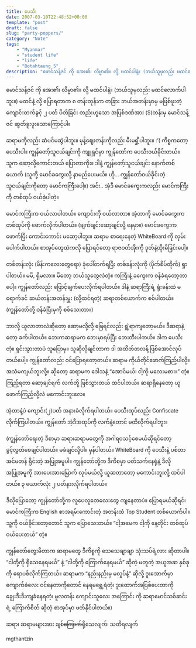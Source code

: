 ```yaml
---
title: ပေသီး
date: 2007-03-10T22:48:52+00:00
template: "post"  
draft: false  
slug: "party-poppers/"  
category: "Note"
tags:
    - "Myanmar"
    - "student life"
    - "life"
    - "Botahtaung 5"
description: "မောင်သန့်ဇင် ကို အေး၏၊ လိမ္မာ၏။ လို့ မထင်ပါနဲ့။ (ဘယ်သူမှလည်း မထင်လောက်ပါဘူး။) မထင်နဲ့ လို့ ပြောရတာက ၈ တန်းတုန်းက တခြား ဘယ်အတန်းမှာမှ မဖြစ်ဖူးတဲ့ ကျောင်းတက်ခွင့် ၂ ပတ် ပိတ်ခြင်း တည်းဟူသော အပြစ်ဒဏ်အား (S)တန်းမှ မောင်သန့်ဇင် ဆွတ်ခူးဖူးသောကြောင့်ပါ။"
---
```

မောင်သန့်ဇင် ကို အေး၏၊ လိမ္မာ၏။ လို့ မထင်ပါနဲ့။ (ဘယ်သူမှလည်း မထင်လောက်ပါဘူး။) မထင်နဲ့ လို့ ပြောရတာက ၈ တန်းတုန်းက တခြား ဘယ်အတန်းမှာမှ မဖြစ်ဖူးတဲ့ ကျောင်းတက်ခွင့် ၂ ပတ် ပိတ်ခြင်း တည်းဟူသော အပြစ်ဒဏ်အား (S)တန်းမှ မောင်သန့်ဇင် ဆွတ်ခူးဖူးသောကြောင့်ပါ။

ဆရာမကိုလည်း ဆံပင်မဆွဲပါဘူး။ မုန့်ဈေးတန်းကိုလည်း မီးမရှို့ပါဘူး။ :’( ကိစ္စကတော့ ပေသီးပါ။ ကျွန်တော့်သူငယ်ချင်းကို ကျူရှင်မှာ ကျွန်တော်က ပေသီးဝယ်ခိုင်းတယ်။ သူက ဆော့လို့ကောင်းတယ် ပြောတာကိုး။ ဒါနဲ့ ကျွန်တော့်သူငယ်ချင်း နောက်တစ်ယောက် (သူကို့ မောင်ခကွေးလို့ နာမည်ပေးမယ်။ ဟို… ကျွန်တော်ဝယ်ခိုင်းတဲ့ သူငယ်ချင်းကိုတော့ မောင်ကကြီးပေါ့။) အင်း.. အဲ့ဒီ မောင်ခကွေးကလည်း မောင်ကကြီးကို တစ်ထုပ် ဝယ်ခဲ့ပါတဲ့။

မောင်ကကြီးက ဝယ်လာပါတယ်။ ကျောင်းကို ဝယ်လာတာ။ အဲ့တာကို မောင်ခကွေးက တစ်ထုပ်ကို ဖောက်လိုက်ပါတယ်။ (ချက်ချင်းဆော့ချင်လို့ နေမှာ။) မောင်ခကွေးက ဖောက်ပြီး ကောင်းကောင်း မဆော့ပါဘူး။ ဆရာမ စာရေးနေတဲ့ WhiteBoard ကို လှမ်းပေါက်ပါတယ်။ စာအုပ်တွေထဲကလို ပြောရင်တော့ ရာဇဝတ်အိုးကို ဒုတ်နဲ့ထိုးမိခြင်းပေါ့။

တစ်တန်းလုံး (မိန်းကလေးတွေရော) ခုံပေါ်တက်ရပြီး တစ်ခန်းလုံးကို (ပိုက်စိပ်တိုက်) ရှာပါတယ်။ မမိ, ရှိမလား။ မိတော့ ဘယ်သူတွေလဲတဲ့။ ကကြီးနဲ့ ခကွေးက ဝန်ခံရတော့တာပေါ့။ ကျွန်တော်လည်း ဖြောင့်ချက်ပေးလိုက်ရပါတယ်။ ဒါနဲ့ ဆရာကြီးရဲ့ ရုံးခန်းထဲ မရောက်ခင် ဆယ်တန်းအတန်းမှူး (လို့ထင်ရတဲ့) ဆရာတစ်ယောက်က စစ်ပါတယ်။ (ကျွန်တော်တို့ ဝန်ခံပြီးမှကို စစ်သေးတာ။)

ဘာလို့ ယူလာတာလဲဆိုတော့ ဆော့မလို့လို့ ဖြေရင်လည်း ရွဲ့ရာကျတော့မယ်။ ဒီဆရာနဲ့တော့ ခက်ပါတယ်။ ဘေးကဆရာမက ဘေးမှာရပ်ပြီး ဘေးတီးပါတယ်။ ဒါက ပေသီးတဲ့။ ရှင်းသွားတာပဲ သူပြောမှ။ သူဆိုလိုချင်တာက ဒါ အထိတ်တလန့် ဖြစ်အောင်လုပ်တယ်ပေါ့။ ကျွန်တော်လည်း ဝင်ပြောရတော့တယ်။ ဆရာမ ကိုယ်တိုင်ဖောက်ကြည့်ပါလို့။ အသံမကျယ်ဘူးလို့။ ဆိုတော့ ဆရာမက ဒေါသနဲ့ “အောင်မယ်၊ ငါ့ကို မလေးမစား။” တဲ့။ ကြည့်ရတာ ဆော့ချင်ရက် လက်တို့ ဖြစ်သွားတယ် ထင်ပါတယ်။ ဆရာရှိနေတော့ ယူဖောက်ကြည့်လို့လဲ မကောင်းဘူးလေ။

အဲ့တာနဲ့ပဲ ကျောင်း(၂)ပတ် အနားခံလိုက်ရပါတယ်။ ပေသီးထုပ်လည်း Confiscate လိုက်ကြပါတယ်။ ကျွန်တော် အဲ့ဒီအထုပ်ကို လက်နဲ့တောင် မထိလိုက်ရပါဘူး။

(ကျွန်တော်ရေးတဲ့ ဒီစာမှာ ဆရာ၊ဆရာမတွေကို အဂါရဝသင့်စေမယ်ဆိုရင်တော့ ခွင့်လွှတ်စေချင်ပါတယ်။ မခံချင်လို့ပါ။ မှန်ပါတယ်။ WhiteBoard ကို ပေသီးနဲ့ ပစ်တာ အင်မတန် ရိုင်းတဲ့ အပြုအမူပါ။ ကျွန်တော်တို့က ဒီကိစမှာ ပတ်သက်နေရုံနဲ့ ဒီလိုအပြုအမူကို အားပေးအားမြောက် လုပ်မယ်လို့ ယူဆတာတော့ မကောင်းဘူးလို့ ထင်ပါတယ်။ ၃ ယောက်လုံး ၂ ပတ်နားလိုက်ရပါတယ်။

ဒီလိုပြောတော့ ကျွန်တော်တို့က လူပေလူတေလေးတွေ ကျနေတာပဲ။ ပြောရမယ်ဆိုရင်၊ မောင်ကကြီးက English စာအရမ်းကောင်းတဲ့ အတန်းထဲ Top Student တစ်ယောက်ပါ။ သူ့ကို ဝယ်ခိုင်းတော့တောင် သူက ပြောသေးတယ်။ “ငါ့အမေက ငါ့ကို နေ့တိုင်း တစ်ထုပ်ဝယ်ပေးတယ်” တဲ့။

ကျွန်တော်တွေးမိတာက ဆရာမတွေ ဒီကိစ္စကို သေသေချာချာ သုံးသပ်ရဲ့လား ဆိုတာပါ။ “ငါတို့ကို ရိုသေနေရမယ်” နဲ့ “ငါတို့ကို ကြောက်နေရမယ်” ဆိုတဲ့ မတူတဲ့ အယူအဆ နှစ်ခုကို ရောပစ်လိုက်ကြတယ်။ ဆရာမက “နည်းနည်းမှ မလှုပ်နဲ့” ဆိုလို့ ဒူးအောက်မှာ ကျောက်ခဲလေး ဝင်နေတာကိုတောင် နေရမရွှေ့ရဲတဲ့၊ ဒူးထောက်အပြစ်ပေးတာကို ချွေးဒီးဒီးကျခံနေရတဲ့၊ မူလတန်း ကျောင်းသူလေး အကြောင်း ကို ဆရာမောင်သစ်ဆင်းရဲ့ ကြောက်စိတ် ဆိုတဲ့ စာအုပ်မှာ ဖတ်နိုင်ပါတယ်။)

ဆရာ၊ ဆရာမများအား ချစ်<del>ကြောက်</del>ရိုသေလျက်၊ သတိရလျက်
  
mgthantzin
